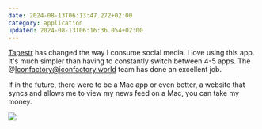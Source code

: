 ```yaml
---
date: 2024-08-13T06:13:47.272+02:00
category: application
updated: 2024-08-13T06:16:36.054+02:00
---
```


[Tapestr](https://www.kickstarter.com/projects/iconfactory/project-tapestry) has changed the way I consume social media. I love using this app. It's much simpler than having to constantly switch between 4-5 apps. The @Iconfactory@iconfactory.world team has done an excellent job. 

If in the future, there were to be a Mac app or even better, a website that syncs and allows me to view my news feed on a Mac, you can take my money.

![](https://alienlebarge.ch/media/photos/2024/08/13/img-5726.png)
